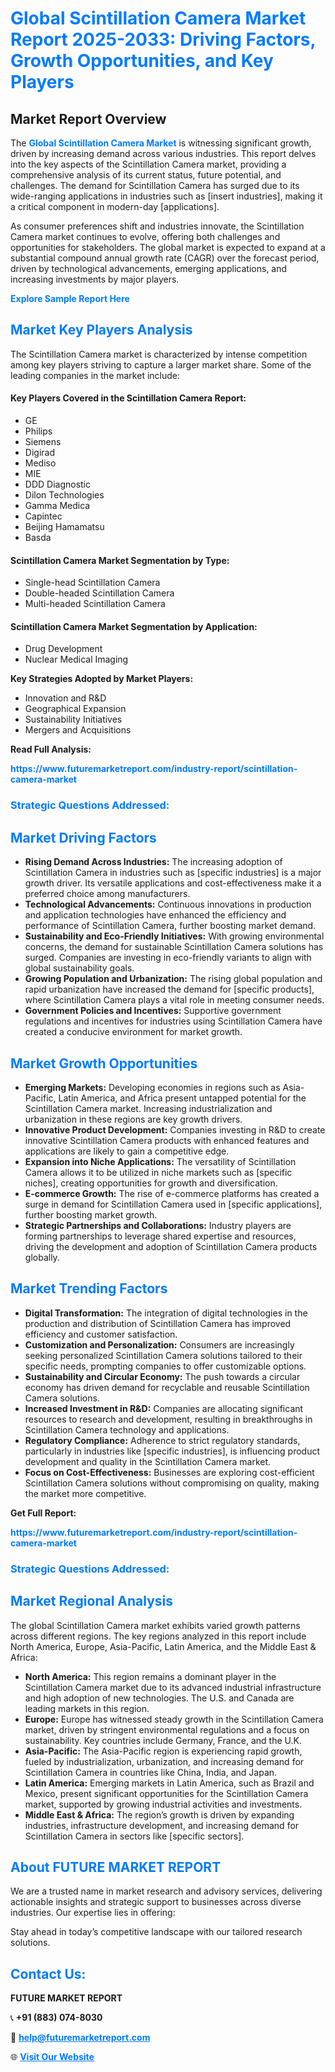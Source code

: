 <h1 style="color: #007BFF;">Global Scintillation Camera Market Report 2025-2033: Driving Factors, Growth Opportunities, and Key Players</h1>

<section id="overview">
<h2>Market Report Overview</h2>
<p>The <a href="https://www.futuremarketreport.com/industry-report/scintillation-camera-market" style="color: #007BFF; text-decoration: none;"><strong>Global Scintillation Camera Market</strong></a> is witnessing significant growth, driven by increasing demand across various industries. This report delves into the key aspects of the Scintillation Camera market, providing a comprehensive analysis of its current status, future potential, and challenges. The demand for Scintillation Camera has surged due to its wide-ranging applications in industries such as [insert industries], making it a critical component in modern-day [applications].</p>
<p>As consumer preferences shift and industries innovate, the Scintillation Camera market continues to evolve, offering both challenges and opportunities for stakeholders. The global market is expected to expand at a substantial compound annual growth rate (CAGR) over the forecast period, driven by technological advancements, emerging applications, and increasing investments by major players.</p>
</section>

<section id="overview">
<p><a href="https://www.futuremarketreport.com/request-sample/reportId=103117" style="color: #007BFF; text-decoration: none;"><strong>Explore Sample Report Here</strong></a></p>
</section>

<section id="key-players">
<h2 style="color: #007BFF;">Market Key Players Analysis</h2>
<p>The Scintillation Camera market is characterized by intense competition among key players striving to capture a larger market share. Some of the leading companies in the market include:</p>
<h4>Key Players Covered in the Scintillation Camera Report:</h4>
<ul><li>GE</li><li>Philips</li><li>Siemens</li><li>Digirad</li><li>Mediso</li><li>MIE</li><li>DDD Diagnostic</li><li>Dilon Technologies</li><li>Gamma Medica</li><li>Capintec</li><li>Beijing Hamamatsu</li><li>Basda</li></ul>
<h4>Scintillation Camera Market Segmentation by Type:</h4>
<ul><li>Single-head Scintillation Camera</li><li>Double-headed Scintillation Camera</li><li>Multi-headed Scintillation Camera</li></ul>

<h4>Scintillation Camera Market Segmentation by Application:</h4>
<ul><li>Drug Development</li><li>Nuclear Medical Imaging</li></ul>
<p><strong>Key Strategies Adopted by Market Players:</strong></p>
<ul>
<li>Innovation and R&D</li>
<li>Geographical Expansion</li>
<li>Sustainability Initiatives</li>
<li>Mergers and Acquisitions</li>
</ul>
</section>

<section>
<p><strong>Read Full Analysis: </strong></p><a href="https://www.futuremarketreport.com/industry-report/scintillation-camera-market" style="color: #007BFF; text-decoration: none;"><strong>https://www.futuremarketreport.com/industry-report/scintillation-camera-market</strong></a>
<h3 style="color: #007BFF;">Strategic Questions Addressed:</h3>
</section>

<section id="driving-factors">
<h2 style="color: #007BFF;">Market Driving Factors</h2>
<ul>
<li><strong>Rising Demand Across Industries:</strong> The increasing adoption of Scintillation Camera in industries such as [specific industries] is a major growth driver. Its versatile applications and cost-effectiveness make it a preferred choice among manufacturers.</li>
<li><strong>Technological Advancements:</strong> Continuous innovations in production and application technologies have enhanced the efficiency and performance of Scintillation Camera, further boosting market demand.</li>
<li><strong>Sustainability and Eco-Friendly Initiatives:</strong> With growing environmental concerns, the demand for sustainable Scintillation Camera solutions has surged. Companies are investing in eco-friendly variants to align with global sustainability goals.</li>
<li><strong>Growing Population and Urbanization:</strong> The rising global population and rapid urbanization have increased the demand for [specific products], where Scintillation Camera plays a vital role in meeting consumer needs.</li>
<li><strong>Government Policies and Incentives:</strong> Supportive government regulations and incentives for industries using Scintillation Camera have created a conducive environment for market growth.</li>
</ul>
</section>

<section id="growth-opportunities">
<h2 style="color: #007BFF;">Market Growth Opportunities</h2>
<ul>
<li><strong>Emerging Markets:</strong> Developing economies in regions such as Asia-Pacific, Latin America, and Africa present untapped potential for the Scintillation Camera market. Increasing industrialization and urbanization in these regions are key growth drivers.</li>
<li><strong>Innovative Product Development:</strong> Companies investing in R&D to create innovative Scintillation Camera products with enhanced features and applications are likely to gain a competitive edge.</li>
<li><strong>Expansion into Niche Applications:</strong> The versatility of Scintillation Camera allows it to be utilized in niche markets such as [specific niches], creating opportunities for growth and diversification.</li>
<li><strong>E-commerce Growth:</strong> The rise of e-commerce platforms has created a surge in demand for Scintillation Camera used in [specific applications], further boosting market growth.</li>
<li><strong>Strategic Partnerships and Collaborations:</strong> Industry players are forming partnerships to leverage shared expertise and resources, driving the development and adoption of Scintillation Camera products globally.</li>
</ul>
</section>

<section id="trending-factors">
<h2 style="color: #007BFF;">Market Trending Factors</h2>
<ul>
<li><strong>Digital Transformation:</strong> The integration of digital technologies in the production and distribution of Scintillation Camera has improved efficiency and customer satisfaction.</li>
<li><strong>Customization and Personalization:</strong> Consumers are increasingly seeking personalized Scintillation Camera solutions tailored to their specific needs, prompting companies to offer customizable options.</li>
<li><strong>Sustainability and Circular Economy:</strong> The push towards a circular economy has driven demand for recyclable and reusable Scintillation Camera solutions.</li>
<li><strong>Increased Investment in R&D:</strong> Companies are allocating significant resources to research and development, resulting in breakthroughs in Scintillation Camera technology and applications.</li>
<li><strong>Regulatory Compliance:</strong> Adherence to strict regulatory standards, particularly in industries like [specific industries], is influencing product development and quality in the Scintillation Camera market.</li>
<li><strong>Focus on Cost-Effectiveness:</strong> Businesses are exploring cost-efficient Scintillation Camera solutions without compromising on quality, making the market more competitive.</li>
</ul>
</section>

<section>
<p><strong>Get Full Report: </strong></p><a href="https://www.futuremarketreport.com/industry-report/scintillation-camera-market" style="color: #007BFF; text-decoration: none;"><strong>https://www.futuremarketreport.com/industry-report/scintillation-camera-market</strong></a>
<h3 style="color: #007BFF;">Strategic Questions Addressed:</h3>
</section>


<section id="regional-analysis">
<h2 style="color: #007BFF;">Market Regional Analysis</h2>
<p>The global Scintillation Camera market exhibits varied growth patterns across different regions. The key regions analyzed in this report include North America, Europe, Asia-Pacific, Latin America, and the Middle East & Africa:</p>
<ul>
<li><strong>North America:</strong> This region remains a dominant player in the Scintillation Camera market due to its advanced industrial infrastructure and high adoption of new technologies. The U.S. and Canada are leading markets in this region.</li>
<li><strong>Europe:</strong> Europe has witnessed steady growth in the Scintillation Camera market, driven by stringent environmental regulations and a focus on sustainability. Key countries include Germany, France, and the U.K.</li>
<li><strong>Asia-Pacific:</strong> The Asia-Pacific region is experiencing rapid growth, fueled by industrialization, urbanization, and increasing demand for Scintillation Camera in countries like China, India, and Japan.</li>
<li><strong>Latin America:</strong> Emerging markets in Latin America, such as Brazil and Mexico, present significant opportunities for the Scintillation Camera market, supported by growing industrial activities and investments.</li>
<li><strong>Middle East & Africa:</strong> The region’s growth is driven by expanding industries, infrastructure development, and increasing demand for Scintillation Camera in sectors like [specific sectors].</li>
</ul>
</section>

<footer>
<h2 style="color: #007BFF;">About FUTURE MARKET REPORT</h2>
<p>We are a trusted name in market research and advisory services, delivering actionable insights and strategic support to businesses across diverse industries. Our expertise lies in offering:</p>

<p>Stay ahead in today’s competitive landscape with our tailored research solutions.</p>

<h2 style="color: #007BFF;">Contact Us:</h2>
<p><strong>FUTURE MARKET REPORT</strong></p>
<p>📞 <strong>+91 (883) 074-8030</strong></p>
<p>📧 <strong><a href="mailto:help@futuremarketreport.com" style="color: #007BFF;">help@futuremarketreport.com</a></strong></p>
<p>🌐 <strong><a href="https://www.futuremarketreport.com/" style="color: #007BFF;">Visit Our Website</a></strong></p>
</footer>